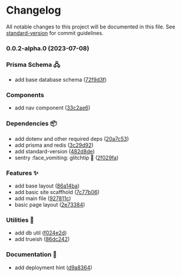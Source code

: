 # Changelog

All notable changes to this project will be documented in this file. See [standard-version](https://github.com/conventional-changelog/standard-version) for commit guidelines.

### 0.0.2-alpha.0 (2023-07-08)


### Prisma Schema 🖧

* add base database schema ([72f9d3f](https://patchy.soopy.moe/cassie/linkify/commit/72f9d3f15255195e478b3ed8552c2e4bb8a720d2))


### Components

* add nav component ([33c2ae6](https://patchy.soopy.moe/cassie/linkify/commit/33c2ae6626dda8a92a9979a370620f71ccbe55dc))


### Dependencies 📦

* add dotenv and other required deps ([20a7c53](https://patchy.soopy.moe/cassie/linkify/commit/20a7c53e6d4be41ffbcea6c5d89282a77b0ba206))
* add prisma and redis ([3c29d92](https://patchy.soopy.moe/cassie/linkify/commit/3c29d9222f671d222f5aec3cb92367844a34bb68))
* add standard-version ([482d8de](https://patchy.soopy.moe/cassie/linkify/commit/482d8de745143e23ec058733041a6bf716cb7173))
* sentry :face_vomiting: glitchtip :tada: ([2f029fa](https://patchy.soopy.moe/cassie/linkify/commit/2f029fa325fb2384934581004b1a1bf4fbcf6e25))


### Features ✨

* add base layout ([86a14ba](https://patchy.soopy.moe/cassie/linkify/commit/86a14bad9d7b54abbd9b97b1cc4a88f3e91cd5a3))
* add basic site scaffhold ([7c77b06](https://patchy.soopy.moe/cassie/linkify/commit/7c77b067c36a0ba3ee7f70086bf3fdbb2173ba9e))
* add main file ([927811c](https://patchy.soopy.moe/cassie/linkify/commit/927811ceb61357dfbf053c8ccc7be650c4495139))
* basic page layout ([2e73384](https://patchy.soopy.moe/cassie/linkify/commit/2e733848a59a1382192fa04a74d3a4fcf0f537d3))


### Utilities 🔨

* add db util ([f024e2d](https://patchy.soopy.moe/cassie/linkify/commit/f024e2d9a003299944d0670d8af160983bd0ddb4))
* add trueish ([86dc242](https://patchy.soopy.moe/cassie/linkify/commit/86dc242f84c7e5cf3bba238dbb45cb7c5809ae83))


### Documentation 📖

* add deployment hint ([d9a8364](https://patchy.soopy.moe/cassie/linkify/commit/d9a836421ff541d4150c991f4bbf375227803e6f))
